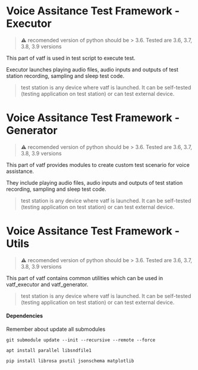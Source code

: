# Voice Assitance Test Framework - Executor

> :warning: recomended version of python should be > 3.6. Tested are 3.6, 3.7, 3.8, 3.9 versions

This part of vatf is used in test script to execute test.

Executor launches playing audio files, audio inputs and outputs of test station recording, sampling and sleep test code. 

> test station is any device where vatf is launched. It can be self-tested (testing application on test station) or can test external device.

# Voice Assitance Test Framework - Generator

> :warning: recomended version of python should be > 3.6. Tested are 3.6, 3.7, 3.8, 3.9 versions

This part of vatf provides modules to create custom test scenario for voice assistance.

They include playing audio files, audio inputs and outputs of test station recording, sampling and sleep test code. 

> test station is any device where vatf is launched. It can be self-tested (testing application on test station) or can test external device.

# Voice Assitance Test Framework - Utils

> :warning: recomended version of python should be > 3.6. Tested are 3.6, 3.7, 3.8, 3.9 versions

This part of vatf contains common utilities which can be used in vatf_executor and vatf_generator.

> test station is any device where vatf is launched. It can be self-tested (testing application on test station) or can test external device.

#### Dependencies

Remember about update all submodules

```
git submodule update --init --recursive --remote --force
```

```
apt install parallel libsndfile1
```
```
pip install librosa psutil jsonschema matplotlib
```
